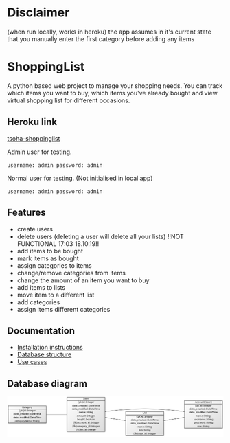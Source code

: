 # Disclaimer
(when run locally, works in heroku)
the app assumes in it's current state that you manually enter the first category before adding any items

# ShoppingList
A python based web project to manage your shopping needs. You can track which items you want to buy, which items you've already bought and view virtual shopping list for different occasions.

## Heroku link

[tsoha-shoppinglist](https://tsoha-shoppinglist.herokuapp.com/)

Admin user for testing.
```
username: admin password: admin
```
Normal user for testing. (Not initialised in local app)
```
username: admin password: admin
```
## Features
- create users
- delete users (deleting a user will delete all your lists) !!NOT FUNCTIONAL 17:03 18.10.19!!
- add items to be bought
- mark items as bought
- assign categories to items
- change/remove categories from items
- change the amount of an item you want to buy
- add items to lists
- move item to a different list
- add categories
- assign items different categories

## Documentation
- [Installation instructions](https://github.com/lossitomatossi/ShoppingList/blob/master/documentation/installationInstructions.md)
- [Database structure](https://github.com/lossitomatossi/ShoppingList/blob/master/documentation/databasestructure.md)
- [Use cases](https://github.com/lossitomatossi/ShoppingList/blob/master/documentation/usecases.md)

## Database diagram
![diagram](https://github.com/lossitomatossi/ShoppingList/blob/master/documentation/Pictures/databasestructure.png)

